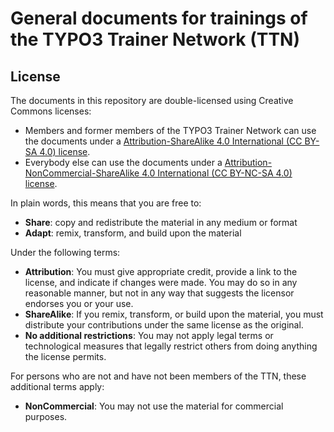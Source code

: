 # General documents for trainings of the TYPO3 Trainer Network (TTN)

## License

The documents in this repository are double-licensed using Creative Commons
licenses:

- Members and former members of the TYPO3 Trainer Network can use the documents
  under a
  [Attribution-ShareAlike 4.0 International (CC BY-SA 4.0) license](https://creativecommons.org/licenses/by-sa/4.0/).
- Everybody else can use the documents under a
  [Attribution-NonCommercial-ShareAlike 4.0 International (CC BY-NC-SA 4.0) license](https://creativecommons.org/licenses/by-nc-sa/4.0/).

In plain words, this means that you are free to:
- **Share**: copy and redistribute the material in any medium or format
- **Adapt**: remix, transform, and build upon the material

Under the following terms:
- **Attribution**: You must give appropriate credit, provide a link to the
  license, and indicate if changes were made. You may do so in any reasonable
  manner, but not in any way that suggests the licensor endorses you or your
  use.
- **ShareAlike**: If you remix, transform, or build upon the material, you
  must distribute your contributions under the same license as the original.
- **No additional restrictions**: You may not apply legal terms or
  technological measures that legally restrict others from doing anything
  the license permits.

For persons who are not and have not been members of the TTN, these additional
terms apply:
- **NonCommercial**: You may not use the material for commercial purposes.
